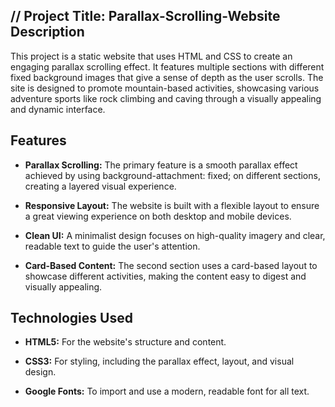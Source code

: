 // Project Title: Parallax-Scrolling-Website
Description
-----------
This project is a static website that uses HTML and CSS to create an engaging parallax scrolling effect. It features multiple sections with different fixed background images that give a sense of depth as the user scrolls. The site is designed to promote mountain-based activities, showcasing various adventure sports like rock climbing and caving through a visually appealing and dynamic interface.

Features
--------
- **Parallax Scrolling:** The primary feature is a smooth parallax effect achieved by using background-attachment: fixed; on different sections, creating a layered visual experience.

- **Responsive Layout:** The website is built with a flexible layout to ensure a great viewing experience on both desktop and mobile devices.

- **Clean UI:** A minimalist design focuses on high-quality imagery and clear, readable text to guide the user's attention.

- **Card-Based Content:** The second section uses a card-based layout to showcase different activities, making the content easy to digest and visually appealing.

Technologies Used
-----------------
- **HTML5:** For the website's structure and content.

- **CSS3:** For styling, including the parallax effect, layout, and visual design.

- **Google Fonts:** To import and use a modern, readable font for all text.

